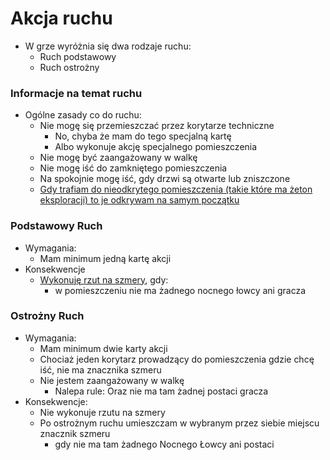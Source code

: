 # Akcja ruchu

- W grze wyróżnia się dwa rodzaje ruchu:
    - Ruch podstawowy
    - Ruch ostrożny

### Informacje na temat ruchu
- Ogólne zasady co do ruchu:
    - Nie mogę się przemieszczać przez korytarze techniczne
        - No, chyba że mam do tego specjalną kartę 
        - Albo wykonuje akcję specjalnego pomieszczenia
    - Nie mogę być zaangażowany w walkę
    - Nie mogę iść do zamkniętego pomieszczenia
    - Na spokojnie mogę iść, gdy drzwi są otwarte lub zniszczone
    - [Gdy trafiam do nieodkrytego pomieszczenia (takie które ma żeton eksploracji) to je odkrywam na samym początku](pomieszczenia/odkrywam/odkrywam-pomieszczenie.md)

### Podstawowy Ruch
- Wymagania: 
    - Mam minimum jedną kartę akcji
- Konsekwencje
    - [Wykonuję rzut na szmery](rzut-na-szmery/rzut-na-szmery.md), gdy:
        - w pomieszczeniu nie ma żadnego nocnego łowcy ani gracza 

### Ostrożny Ruch
- Wymagania: 
    - Mam minimum dwie karty akcji
    - Chociaż jeden korytarz prowadzący do pomieszczenia gdzie chcę iść, nie ma znacznika szmeru
    - Nie jestem zaangażowany w walkę
        - Nalepa rule: Oraz nie ma tam żadnej postaci gracza
- Konsekwencje:
    - Nie wykonuje rzutu na szmery
    - Po ostrożnym ruchu umieszczam w wybranym przez siebie miejscu znacznik szmeru
        - gdy nie ma tam żadnego Nocnego Łowcy ani postaci